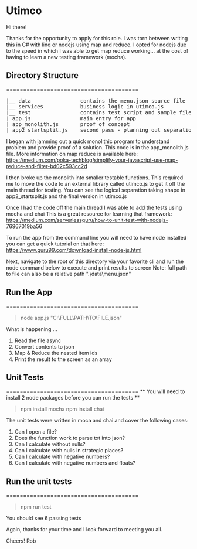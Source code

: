 ﻿# Utimco

Hi there! 

Thanks for the opportunity to apply for this role. I was torn between writing this in C# with linq or nodejs using map and reduce. 
I opted for nodejs due to the speed in which I was able to get map reduce working... at the cost of having to learn a new testing framework (mocha).


## Directory Structure
=======================================
<pre>
|__ data				contains the menu.json source file
|__ services			business logic in utimco.js
|__ test				contains test script and sample file
| app.js				main entry for app
| app_monolith.js		proof of concept
| app2_startsplit.js	second pass - planning out separation of concerns
</pre>

I began with jamming out a quick monolithic program to understand problem and provide proof of a solution. This code is in the app_monolith.js file.
More information on map reduce is available here:
https://medium.com/poka-techblog/simplify-your-javascript-use-map-reduce-and-filter-bd02c593cc2d

I then broke up the monolith into smaller testable functions. This required me to move the code to an external library called utimco.js to get it off the main thread for testing.
You can see the logical separation taking shape in app2_startsplit.js and the final version in utimco.js

Once I had the code off the main thread I was able to add the tests using mocha and chai
This is a great resource for learning that framework:
https://medium.com/serverlessguru/how-to-unit-test-with-nodejs-76967019ba56

To run the app from the command line you will need to have node installed you can get a quick tutorial on that here:
https://www.guru99.com/download-install-node-js.html

Next, navigate to the root of this directory via your favorite cli and run the node command below to execute and print results to screen
Note: full path to file can also be a relative path ".\data\menu.json"


## Run the App
=======================================
> node app.js "C:\FULL\PATH\TO\FILE.json"


What is happening ...
1. Read the file async
2. Convert contents to json
3. Map & Reduce the nested item ids
4. Print the result to the screen as an array



## Unit Tests
=======================================
** You will need to install 2 node packages before you can run the tests **
> npm install mocha
> npm install chai

The unit tests were written in moca and chai and cover the following cases:
1. Can I open a file?
2. Does the function work to parse txt into json?
3. Can I calculate without nulls?
4. Can I calculate with nulls in strategic places?
5. Can I calculate with negative numbers?
6. Can I calculate with negative numbers and floats?


## Run the unit tests
=======================================
> npm run test

You should see 6 passing tests

Again, thanks for your time and I look forward to meeting you all.

Cheers!
Rob
